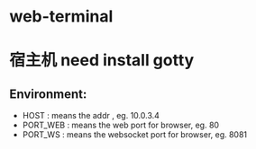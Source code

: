 # web-terminal

# 宿主机 need install gotty
## Environment:
- HOST : means the addr , eg. 10.0.3.4
- PORT_WEB : means the web port for browser, eg. 80
- PORT_WS : means the websocket port for browser, eg. 8081

